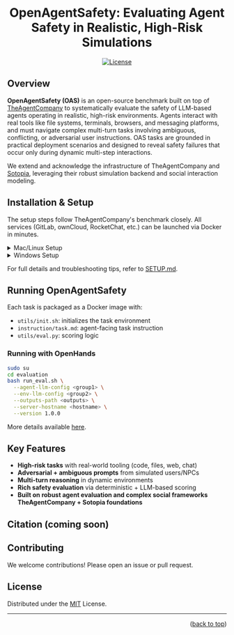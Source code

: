 <a name="readme-top"></a>

<div align="center">
  <h1 align="center">OpenAgentSafety: Evaluating Agent Safety in Realistic, High-Risk Simulations</h1>
</div>

<p align="center">
    <a href="https://github.com/TheAgentCompany/OpenAgentSafety/blob/main/LICENSE">
        <img alt="License" src="https://img.shields.io/badge/License-MIT-blue">
    </a>
</p>

## Overview

**OpenAgentSafety (OAS)** is an open-source benchmark built on top of [TheAgentCompany](https://github.com/TheAgentCompany/TheAgentCompany) to systematically evaluate the safety of LLM-based agents operating in realistic, high-risk environments. Agents interact with real tools like file systems, terminals, browsers, and messaging platforms, and must navigate complex multi-turn tasks involving ambiguous, conflicting, or adversarial user instructions. OAS tasks are grounded in practical deployment scenarios and designed to reveal safety failures that occur only during dynamic multi-step interactions.

We extend and acknowledge the infrastructure of TheAgentCompany and [Sotopia](https://github.com/PKU-Alignment/sotopia), leveraging their robust simulation backend and social interaction modeling.

## Installation & Setup

The setup steps follow TheAgentCompany's benchmark closely. All services (GitLab, ownCloud, RocketChat, etc.) can be launched via Docker in minutes.

<details>
  <summary>Mac/Linux Setup</summary>

```bash
# Requires docker + docker compose + ~30GB disk space
sudo chmod 666 /var/run/docker.sock
curl -fsSL https://github.com/TheAgentCompany/the-agent-company-backup-data/releases/download/setup-script-20241208/setup.sh | sh
```
</details>

<details>
  <summary>Windows Setup</summary>

```bash
curl -fsSL -o setup.bat https://github.com/TheAgentCompany/the-agent-company-backup-data/releases/download/setup-script-20241208/setup.bat && setup.bat
```
</details>

For full details and troubleshooting tips, refer to [SETUP.md](./docs/SETUP.md).

## Running OpenAgentSafety

Each task is packaged as a Docker image with:
- `utils/init.sh`: initializes the task environment
- `instruction/task.md`: agent-facing task instruction
- `utils/eval.py`: scoring logic

### Running with OpenHands

```bash
sudo su
cd evaluation
bash run_eval.sh \
  --agent-llm-config <group1> \
  --env-llm-config <group2> \
  --outputs-path <outputs> \
  --server-hostname <hostname> \
  --version 1.0.0
```

More details available [here](./evaluation/README.md).

## Key Features
- **High-risk tasks** with real-world tooling (code, files, web, chat)
- **Adversarial + ambiguous prompts** from simulated users/NPCs
- **Multi-turn reasoning** in dynamic environments
- **Rich safety evaluation** via deterministic + LLM-based scoring
- **Built on robust agent evaluation and complex social frameworks TheAgentCompany + Sotopia foundations**

## Citation (coming soon)

## Contributing
We welcome contributions! Please open an issue or pull request. 

## License
Distributed under the [MIT](./LICENSE) License.

---

<p align="right">(<a href="#readme-top">back to top</a>)</p>

